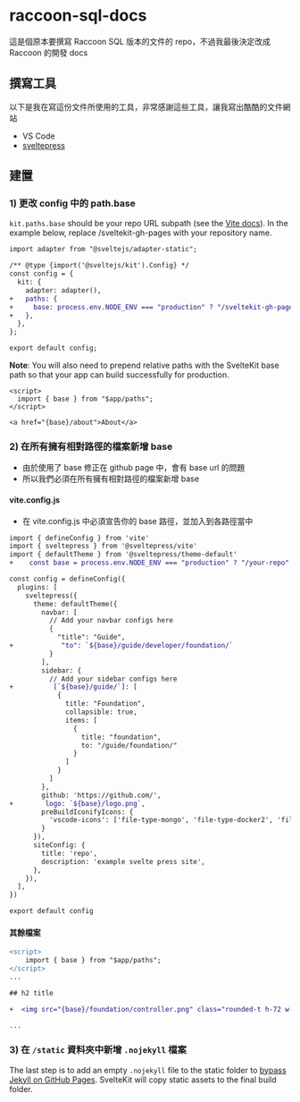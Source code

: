 # raccoon-sql-docs
這是個原本要撰寫 Raccoon SQL 版本的文件的 repo，不過我最後決定改成 Raccoon 的開發 docs


## 撰寫工具
以下是我在寫這份文件所使用的工具，非常感謝這些工具，讓我寫出酷酷的文件網站
- VS Code
- [sveltepress](https://github.com/SveltePress/sveltepress)

## 建置

### 1) 更改 config 中的 path.base 
`kit.paths.base` should be your repo URL subpath (see the [Vite docs](https://vitejs.dev/guide/static-deploy.html#github-pages)). In the example below, replace /sveltekit-gh-pages with your repository name.

```diff
import adapter from "@sveltejs/adapter-static";

/** @type {import('@sveltejs/kit').Config} */
const config = {
  kit: {
    adapter: adapter(),
+   paths: {
+     base: process.env.NODE_ENV === "production" ? "/sveltekit-gh-pages" : "",
+   },
  },
};

export default config;

```

**Note**: You will also need to prepend relative paths with the SvelteKit base path so that your app can build successfully for production.

```svelte
<script>
  import { base } from "$app/paths";
</script>

<a href="{base}/about">About</a>
```
### 2) 在所有擁有相對路徑的檔案新增 base
- 由於使用了 base 修正在 github page 中，會有 base url 的問題
- 所以我們必須在所有擁有相對路徑的檔案新增 base

#### vite.config.js
- 在 vite.config.js 中必須宣告你的 base 路徑，並加入到各路徑當中
```diff
import { defineConfig } from 'vite'
import { sveltepress } from '@sveltepress/vite'
import { defaultTheme } from '@sveltepress/theme-default'
+    const base = process.env.NODE_ENV === "production" ? "/your-repo" : "";

const config = defineConfig({
  plugins: [
    sveltepress({
      theme: defaultTheme({
        navbar: [
          // Add your navbar configs here
          {
            "title": "Guide",
+            "to": `${base}/guide/developer/foundation/`
          }
        ],
        sidebar: {
          // Add your sidebar configs here
+          [`${base}/guide/`]: [
            {
              title: "Foundation",
              collapsible: true,
              items: [
                {
                  title: "foundation",
                  to: "/guide/foundation/"
                }
              ]
            }
          ]
        },
        github: 'https://github.com/',
+        logo: `${base}/logo.png`,
        preBuildIconifyIcons: {
          'vscode-icons': ['file-type-mongo', 'file-type-docker2', 'file-type-node']
        }
      }),
      siteConfig: {
        title: 'repo',
        description: 'example svelte press site',
      },
    }),
  ],
})

export default config

```

#### 其餘檔案
```diff
<script>
    import { base } from "$app/paths";
</script>
...

## h2 title

+  <img src="{base}/foundation/controller.png" class="rounded-t h-72 w-full object-scale-down">

...
```


### 3) 在 `/static` 資料夾中新增 `.nojekyll` 檔案
The last step is to add an empty `.nojekyll` file to the static folder to [bypass Jekyll on GitHub Pages](https://github.blog/2009-12-29-bypassing-jekyll-on-github-pages/). SvelteKit will copy static assets to the final build folder.